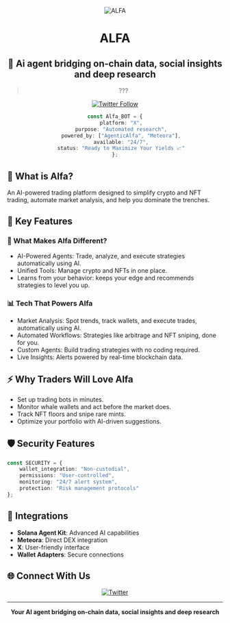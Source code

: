 <div align="center">

![ALFA](https://i.ibb.co/GMQJ5Xv/i-Gb-Fd-Me7-400x400.jpg)

# ALFA
## 🤖 Ai agent bridging on-chain data, social insights and deep research

> ???

[![Twitter Follow](https://img.shields.io/badge/Follow%20on%20X-%23087799?style=for-the-badge&logo=x&logoColor=white)](https://x.com/Alfanomic)

```typescript
const Alfa_BOT = {
    platform: "X",
    purpose: "Automated research",
    powered_by: ["AgenticAlfa", "Meteora"],
    available: "24/7",
    status: "Ready to Maximize Your Yields 📈"
};
```

</div>

## 🤖 What is Alfa?

An AI-powered trading platform designed to simplify crypto and NFT trading, automate market analysis, and help you dominate the trenches.

## 🎯 Key Features

### 🔄 What Makes Alfa Different?
- AI-Powered Agents: Trade, analyze, and execute strategies automatically using AI.
- Unified Tools: Manage crypto and NFTs in one place.
- Learns from your behavior: keeps your edge and recommends strategies to level you up.

### 📊 Tech That Powers Alfa
- Market Analysis: Spot trends, track wallets, and execute trades, automatically using AI.
- Automated Workflows: Strategies like arbitrage and NFT sniping, done for you.
- Custom Agents: Build trading strategies with no coding required.
- Live Insights: Alerts powered by real-time blockchain data.


## ⚡ Why Traders Will Love Alfa

- Set up trading bots in minutes.
- Monitor whale wallets and act before the market does.
- Track NFT floors and snipe rare mints.
- Optimize your portfolio with AI-driven suggestions.

## 🛡️ Security Features

```typescript
const SECURITY = {
    wallet_integration: "Non-custodial",
    permissions: "User-controlled",
    monitoring: "24/7 alert system",
    protection: "Risk management protocols"
};
```

## 🔗 Integrations

- **Solana Agent Kit**: Advanced AI capabilities
- **Meteora**: Direct DEX integration
- **X**: User-friendly interface
- **Wallet Adapters**: Secure connections

## 🌐 Connect With Us

<div align="center">

[![Twitter](https://img.shields.io/badge/Twitter-%23087799.svg?style=for-the-badge&logo=Twitter&logoColor=white)](https://x.com/AgenticAlfa)

---

**Your AI agent bridging on-chain data, social insights and deep research**

</div>
